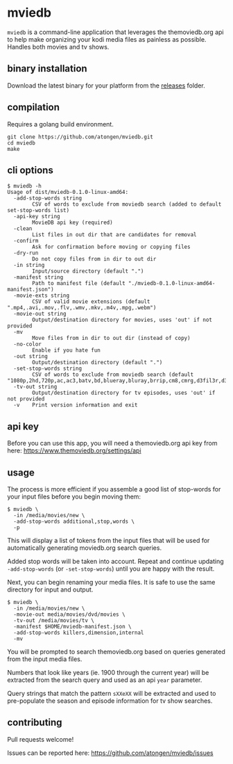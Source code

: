 # mviedb

`mviedb` is a command-line application that leverages the themoviedb.org api to help make organizing
your kodi media files as painless as possible. Handles both movies and tv shows.

## binary installation

Download the latest binary for your platform from the [releases](https://github.com/atongen/mviedb/releases) folder.

## compilation

Requires a golang build environment.

```
git clone https://github.com/atongen/mviedb.git
cd mviedb
make
```

## cli options

```
$ mviedb -h
Usage of dist/mviedb-0.1.0-linux-amd64:
  -add-stop-words string
    	CSV of words to exclude from moviedb search (added to default set-stop-words list)
  -api-key string
    	MovieDB api key (required)
  -clean
    	List files in out dir that are candidates for removal
  -confirm
    	Ask for confirmation before moving or copying files
  -dry-run
    	Do not copy files from in dir to out dir
  -in string
    	Input/source directory (default ".")
  -manifest string
    	Path to manifest file (default "./mviedb-0.1.0-linux-amd64-manifest.json")
  -movie-exts string
    	CSV of valid movie extensions (default ".mp4,.avi,.mov,.flv,.wmv,.mkv,.m4v,.mpg,.webm")
  -movie-out string
    	Output/destination directory for movies, uses 'out' if not provided
  -mv
    	Move files from in dir to out dir (instead of copy)
  -no-color
    	Enable if you hate fun
  -out string
    	Output/destination directory (default ".")
  -set-stop-words string
    	CSV of words to exclude from moviedb search (default "1080p,2hd,720p,ac,ac3,batv,bd,blueray,bluray,brrip,cm8,cmrg,d3fil3r,d3g,dd5,dl,dsc,dvdrip,dvds,dvdscr,evo,flawl3ss,h264,hc,hdrip,hdtv,hevc,hive,hq,ipt,misc,mtg,proper,rip,srt,tv,tvnrg,web,x0r,x264,x265,xvid")
  -tv-out string
    	Output/destination directory for tv episodes, uses 'out' if not provided
  -v	Print version information and exit
```

## api key

Before you can use this app, you will need a themoviedb.org api key from here: https://www.themoviedb.org/settings/api

## usage

The process is more efficient if you assemble a good list of stop-words for your input files before you begin moving them:

```
$ mviedb \
  -in /media/movies/new \
  -add-stop-words additional,stop,words \
  -p
```

This will display a list of tokens from the input files that will be used for automatically generating moviedb.org search queries.

Added stop words will be taken into account. Repeat and continue updating `-add-stop-words` (or `-set-stop-words`) until you are happy with the result.

Next, you can begin renaming your media files. It is safe to use the same directory for input and output.

```
$ mviedb \
  -in /media/movies/new \
  -movie-out media/movies/dvd/movies \
  -tv-out /media/movies/tv \
  -manifest $HOME/mviedb-manifest.json \
  -add-stop-words killers,dimension,internal
  -mv
```

You will be prompted to search themoviedb.org based on queries generated from the input media files.

Numbers that look like years (ie. 1900 through the current year) will be extracted from the search query and used as an api `year` parameter.

Query strings that match the pattern `sXXeXX` will be extracted and used to pre-populate the season and episode information for tv show searches.

## contributing

Pull requests welcome!

Issues can be reported here: https://github.com/atongen/mviedb/issues
